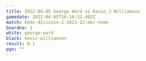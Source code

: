 ```yaml
---
title: 2022-04-05 George Ward vs Kevin J Williamson
gamedate: 2022-04-05T16:16:32.403Z
match: beds-division-2-2021-22-mkc-home
boardno: 1
white: george-ward
black: kevin-williamson
result: 0-1
pgn: ""
---
```


